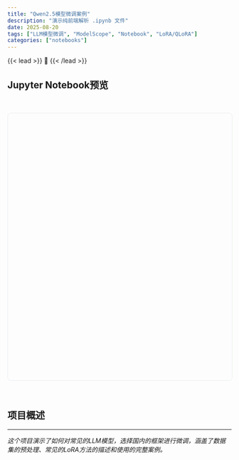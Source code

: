 ```yaml
---
title: "Qwen2.5模型微调案例"
description: "演示纯前端解析 .ipynb 文件"
date: 2025-08-20
tags: ["LLM模型微调", "ModelScope", "Notebook", "LoRA/QLoRA"]
categories: ["notebooks"]
---
```


{{< lead >}}
🔗
{{< /lead >}}


## Jupyter Notebook预览
<iframe 
  src=""
  width="100%"
  height="600px"
  frameborder="0"
  style="border: 1px solid #e9ecef; border-radius: 8px; margin: 2rem 0;"
  allowfullscreen>
</iframe>


## 项目概述



---

*这个项目演示了如何对常见的LLM模型，选择国内的框架进行微调，涵盖了数据集的预处理、常见的LoRA方法的描述和使用的完整案例。*